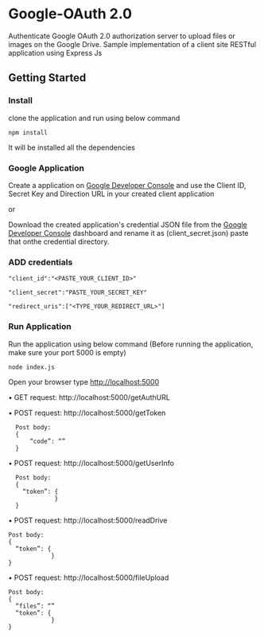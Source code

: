 # Google-OAuth 2.0
Authenticate Google OAuth 2.0 authorization server to upload files or images on the Google Drive. 
Sample implementation of a client site RESTful application using Express Js 

## Getting Started

### Install
clone the application and run using below command

`npm install`

It will be installed all the dependencies

### Google Application

Create a application on [Google Developer Console](https://console.developers.google.com/apis/dashboard?project=first-hearth-290803&pli=1) and use the Client ID, Secret Key and Direction URL in your created client application

or

Download the created application's credential JSON file from the [Google Developer Console](https://console.developers.google.com/apis/dashboard?project=first-hearth-290803&pli=1) dashboard and rename it as (client_secret.json) paste that onthe credential directory. 

### ADD credentials

`"client_id":"<PASTE_YOUR_CLIENT_ID>"`

`"client_secret":"PASTE_YOUR_SECRET_KEY"`

`"redirect_uris":["<TYPE_YOUR_REDIRECT_URL>"]`

### Run Application

Run the application using below command (Before running the application, make sure your port 5000 is empty)

`node index.js`

Open your browser type [http://localhost:5000](http://localhost:5000)

•	GET request: http://localhost:5000/getAuthURL

•	POST request: http://localhost:5000/getToken

      Post body:
      {
          “code”: “”
      }
      
•	POST request: http://localhost:5000/getUserInfo

      Post body:
      {
        “token”: {
                 } 
      }

•	POST request: http://localhost:5000/readDrive


    Post body:
    {
      “token”: {
                } 
    }
•	POST request: http://localhost:5000/fileUpload


    Post body:
    {
      “files”: “”
      “token”: {
                } 
    }

